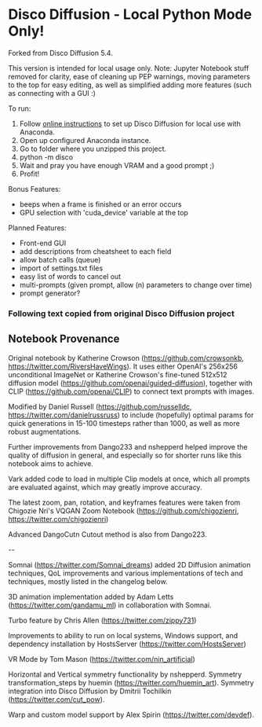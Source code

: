 # Disco Diffusion - Local Python Mode Only!

Forked from Disco Diffusion 5.4.

This version is intended for local usage only.
Note: Jupyter Notebook stuff removed for clarity, ease of cleaning up PEP warnings, moving parameters to the top for easy editing, as well as simplified adding more features (such as connecting with a GUI :)

To run:
1. Follow [online instructions](https://gist.github.com/MSFTserver/a05f637f32302918dd893318a4d9f62b) to set up Disco Diffusion for local use with Anaconda.
2. Open up configured Anaconda instance.
3. Go to folder where you unzipped this project.
4. python -m disco
5. Wait and pray you have enough VRAM and a good prompt ;)
6. Profit!

Bonus Features:
- beeps when a frame is finished or an error occurs
- GPU selection with 'cuda_device' variable at the top

Planned Features:
- Front-end GUI
- add descriptions from cheatsheet to each field
- allow batch calls (queue)
- import of settings.txt files
- easy list of words to cancel out
- multi-prompts (given prompt, allow (n) parameters to change over time)
- prompt generator?




### Following text copied from original Disco Diffusion project

## Notebook Provenance 

Original notebook by Katherine Crowson (https://github.com/crowsonkb, https://twitter.com/RiversHaveWings). It uses either OpenAI's 256x256 unconditional ImageNet or Katherine Crowson's fine-tuned 512x512 diffusion model (https://github.com/openai/guided-diffusion), together with CLIP (https://github.com/openai/CLIP) to connect text prompts with images.

Modified by Daniel Russell (https://github.com/russelldc, https://twitter.com/danielrussruss) to include (hopefully) optimal params for quick generations in 15-100 timesteps rather than 1000, as well as more robust augmentations.

Further improvements from Dango233 and nshepperd helped improve the quality of diffusion in general, and especially so for shorter runs like this notebook aims to achieve.

Vark added code to load in multiple Clip models at once, which all prompts are evaluated against, which may greatly improve accuracy.

The latest zoom, pan, rotation, and keyframes features were taken from Chigozie Nri's VQGAN Zoom Notebook (https://github.com/chigozienri, https://twitter.com/chigozienri)

Advanced DangoCutn Cutout method is also from Dango223.

--

Somnai (https://twitter.com/Somnai_dreams) added 2D Diffusion animation techniques, QoL improvements and various implementations of tech and techniques, mostly listed in the changelog below.

3D animation implementation added by Adam Letts (https://twitter.com/gandamu_ml) in collaboration with Somnai.

Turbo feature by Chris Allen (https://twitter.com/zippy731)

Improvements to ability to run on local systems, Windows support, and dependency installation by HostsServer (https://twitter.com/HostsServer)

VR Mode by Tom Mason (https://twitter.com/nin_artificial)

Horizontal and Vertical symmetry functionality by nshepperd. Symmetry transformation_steps by huemin (https://twitter.com/huemin_art). Symmetry integration into Disco Diffusion by Dmitrii Tochilkin (https://twitter.com/cut_pow).

Warp and custom model support by Alex Spirin (https://twitter.com/devdef).

